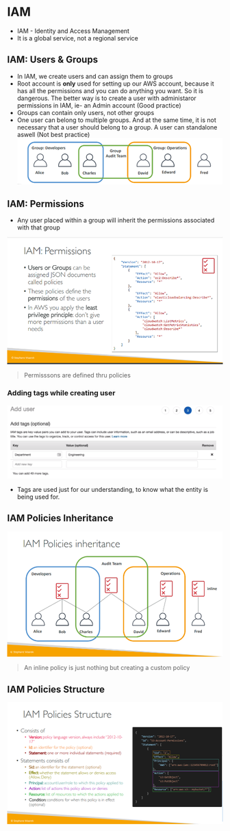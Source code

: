 # IAM

- IAM - Identity and Access Management
- It is a global service, not a regional service

## IAM: Users & Groups

- In IAM, we create users and can assign them to groups
- Root account is **only** used for setting up our AWS account, because it has all the permissions and you can do anything you want. So it is dangerous. The better way is to create a user with administaror permissions in IAM, ie- an Admin account (Good practice)
- Groups can contain only users, not other groups
- One user can belong to multiple groups. And at the same time, it is not necessary that a user should belong to a group. A user can standalone aswell (Not best practice)
![](img/groups.png)  

## IAM: Permissions
* Any user placed within a group will inherit the permissions associated with that group

![](img/permissions.png)  
> Permisssons are defined thru policies
### Adding tags while creating user
![](img/tags.png)  
* Tags are used just for our understanding, to know what the entity is being used for. 

## IAM Policies Inheritance
![](img/policies.png) 
> An inline policy is just nothing but creating a custom policy

## IAM Policies Structure
![](img/structure.png)  